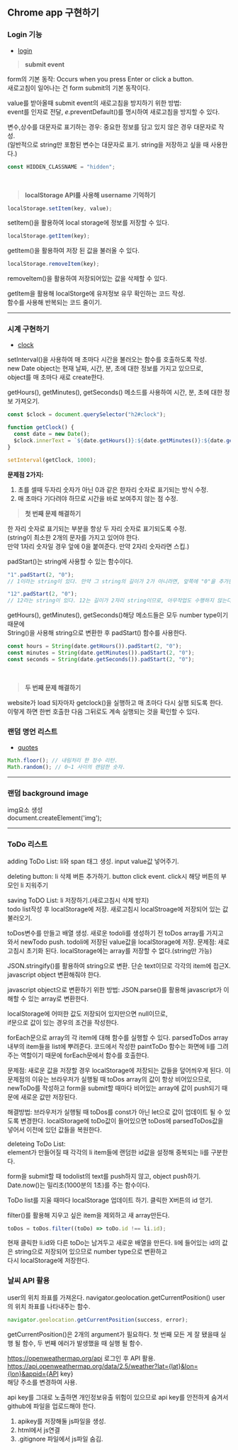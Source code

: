 ## Chrome app 구현하기

### Login 기능

- [login](chrome/js/greetings.js)

> **submit event**

form의 기본 동작: Occurs when you press Enter or click a button.  
새로고침이 일어나는 건 form submit의 기본 동작이다.

value를 받아올때 submit event의 새로고침을 방지하기 위한 방법:  
event를 인자로 전달, _e_.preventDefault()를 명시하여 새로고침을 방지할 수 있다.

변수,상수를 대문자로 표기하는 경우: 중요한 정보를 담고 있지 않은 경우 대문자로 작성.  
(일반적으로 string만 포함된 변수는 대문자로 표기. string을 저장하고 싶을 때 사용한다.)

```javascript
const HIDDEN_CLASSNAME = "hidden";
```

<br>

> **localStorage API를 사용해 username 기억하기**

```javascript
localStorage.setItem(key, value);
```

setItem()을 활용하여 local storage에 정보를 저장할 수 있다.

```javascript
localStorage.getItem(key);
```

getItem()을 활용하여 저장 된 값을 불러올 수 있다.

```javascript
localStorage.removeItem(key);
```

removeItem()을 활용하여 저장되어있는 값을 삭제할 수 있다.

getItem을 활용해 localStorge에 유저정보 유무 확인하는 코드 작성.  
함수를 사용해 반복되는 코드 줄이기.

---

### 시계 구현하기

- [clock](chrome/js/clock.js)

setInterval()을 사용하여 매 초마다 시간을 불러오는 함수를 호출하도록 작성.  
new Date object는 현재 날짜, 시간, 분, 초에 대한 정보를 가지고 있으므로,  
object를 매 초마다 새로 create한다.

getHours(), getMinutes(), getSeconds() 메소드를 사용하여 시간, 분, 초에 대한 정보 가져오기.

```javascript
const $clock = document.querySelector("h2#clock");

function getClock() {
  const date = new Date();
  $clock.innerText = `${date.getHours()}:${date.getMinutes()}:${date.getSeconds()}`;
}

setInterval(getClock, 1000);
```

**문제점 2가지:**

1.  초를 셀때 두자리 숫자가 아닌 0과 같은 한자리 숫자로 표기되는 방식 수정.
2.  매 초마다 기다려야 하므로 시간을 바로 보여주지 않는 점 수정.

> **첫 번째 문제 해결하기**

한 자리 숫자로 표기되는 부분을 항상 두 자리 숫자로 표기되도록 수정.  
(string이 최소한 2개의 문자를 가지고 있어야 한다.  
만약 1자리 숫자일 경우 앞에 0을 붙여준다. 만약 2자리 숫자라면 스킵.)

padStart()는 string에 사용할 수 있는 함수이다.

```javascript
"1".padStart(2, "0");
// 1이라는 string이 있다. 만약 그 string의 길이가 2가 아니라면, 앞쪽에 "0"을 추가한다.

"12".padStart(2, "0");
// 12라는 string이 있다. 12는 길이가 2자리 string이므로, 아무작업도 수행하지 않는다.
```

getHours(), getMinutes(), getSeconds()해당 메소드들은 모두 number type이기 때문에  
String()을 사용해 string으로 변환한 후 padStart() 함수를 사용한다.

```javascript
const hours = String(date.getHours()).padStart(2, "0");
const minutes = String(date.getMinutes()).padStart(2, "0");
const seconds = String(date.getSeconds()).padStart(2, "0");
```

<br>

> **두 번째 문제 해결하기**

website가 load 되자마자 getclock()을 실행하고 매 초마다 다시 실행 되도록 한다.  
이렇게 하면 한번 호출한 다음 그뒤로도 계속 실행되는 것을 확인할 수 있다.

### 랜덤 명언 리스트

- [quotes](chrome/js/quotes.js)

```javascript
Math.floor(); // 내림처리 한 정수 리턴.
Math.random(); // 0~1 사이의 랜덤한 숫자.
```

---

### 랜덤 background image

img요소 생성  
document.createElement('img');

---

### ToDo 리스트

adding ToDo List: li와 span 태그 생성. input value값 넣어주기.

deleting button: li 삭제 버튼 추가하기. button click event. click시 해당 버튼의 부모인 li 지워주기

saving ToDO List: li 저장하기.(새로고침시 삭제 방지)  
todo list작성 후 localStorage에 저장. 새로고침시 localStroage에 저장되어 있는 값 불러오기.

toDos변수를 만들고 배열 생성.
새로운 todoli를 생성하기 전 toDos array를 가지고 와서 newTodo push.
todoli에 저장된 value값을 localStorage에 저장.
문제점:
새로고침시 초기화 된다.
localStorage에는 array를 저장할 수 없다.(string만 가능)

JSON.stringify()를 활용하여 string으로 변환.
단순 text이므로 각각의 item에 접근X. javascript object 변환해줘야 한다.

javascript object으로 변환하기 위한 방법:
JSON.parse()를 활용해 javascript가 이해할 수 있는 array로 변환한다.

localStorage에 어떠한 값도 저장되어 있지만으면 null이므로,  
if문으로 값이 있는 경우의 조건을 작성한다.

forEach문으로 array의 각 item에 대해 함수를 실행할 수 있다.
parsedToDos array 내부의 item들을 list에 뿌려준다.
코드에서 작성한 paintToDo 함수는 화면에 li를 그려주는 역할이기 때문에 forEach문에서 함수를 호출한다.

문제점: 새로운 값을 저장할 경우 localStorage에 저장되는 값들을 덮어씌우게 된다.
이 문제점의 이유는 브라우저가 실행될 때 toDos array의 값이 항상 비어있으므로,
newToDo를 작성하고 form을 submit할 때마다 비어있는 array에 값이 push되기 때문에 새로운 값만 저장된다.

해결방법: 브라우저가 실행될 때 toDos를 const가 아닌 let으로 값이 업데이트 될 수 있도록 변경한다.
localStorage에 toDo값이 들어있으면 toDos에 parsedToDos값을 넣어서 이전에 있던 값들을 복원한다.

deleteing ToDo List:  
element가 만들어질 때 각각의 li item들에 랜덤한 id값을 설정해 중복되는 li를 구분한다.

form을 submit할 때 todolist의 text를 push하지 않고, object push하기.
Date.now()는 밀리초(1000분의 1초)를 주는 함수이다.

ToDo list를 지울 때마다 localStorage 업데이트 하기.
클릭한 X버튼의 id 얻기.

filter()를 활용해 지우고 싶은 item을 제외하고 새 array만든다.

```javascript
toDos = toDos.filter((toDo) => toDo.id !== li.id);
```

현재 클릭한 li.id와 다른 toDo는 남겨두고 새로운 배열을 만든다.
li에 들어있는 id의 값은 string으로 저장되어 있으므로 number type으로 변환하고  
다시 localStorage에 저장한다.

### 날씨 API 활용

user의 위치 좌표를 가져온다.
navigator.geolocation.getCurrentPosition()
user의 위치 좌표를 나타내주는 함수.

```javascript
navigator.geolocation.getCurrentPosition(success, error);
```

getCurrentPosition()은 2개의 argument가 필요하다.
첫 번째 모든 게 잘 됐을때 실행 될 함수, 두 번째 에러가 발생했을 때 실행 될 함수.

https://openweathermap.org/api 로그인 후 API 활용.  
https://api.openweathermap.org/data/2.5/weather?lat={lat}&lon={lon}&appid={API key}  
해당 주소를 변경하여 사용.

api key를 그대로 노출하면 개인정보유출 위험이 있으므로 api key를 안전하게 숨겨서 github에 파일을 업로드해야 한다.

1. apikey를 저장해둘 js파일을 생성.
2. html에서 js연결
3. .gitignore 파일에서 js파일 숨김.
